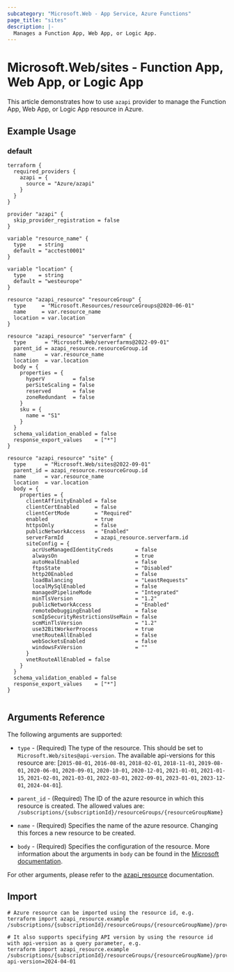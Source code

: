 ```yaml
---
subcategory: "Microsoft.Web - App Service, Azure Functions"
page_title: "sites"
description: |-
  Manages a Function App, Web App, or Logic App.
---
```


# Microsoft.Web/sites - Function App, Web App, or Logic App

This article demonstrates how to use `azapi` provider to manage the Function App, Web App, or Logic App resource in Azure.

## Example Usage

### default

```hcl
terraform {
  required_providers {
    azapi = {
      source = "Azure/azapi"
    }
  }
}

provider "azapi" {
  skip_provider_registration = false
}

variable "resource_name" {
  type    = string
  default = "acctest0001"
}

variable "location" {
  type    = string
  default = "westeurope"
}

resource "azapi_resource" "resourceGroup" {
  type     = "Microsoft.Resources/resourceGroups@2020-06-01"
  name     = var.resource_name
  location = var.location
}

resource "azapi_resource" "serverfarm" {
  type      = "Microsoft.Web/serverfarms@2022-09-01"
  parent_id = azapi_resource.resourceGroup.id
  name      = var.resource_name
  location  = var.location
  body = {
    properties = {
      hyperV         = false
      perSiteScaling = false
      reserved       = false
      zoneRedundant  = false
    }
    sku = {
      name = "S1"
    }
  }
  schema_validation_enabled = false
  response_export_values    = ["*"]
}

resource "azapi_resource" "site" {
  type      = "Microsoft.Web/sites@2022-09-01"
  parent_id = azapi_resource.resourceGroup.id
  name      = var.resource_name
  location  = var.location
  body = {
    properties = {
      clientAffinityEnabled = false
      clientCertEnabled     = false
      clientCertMode        = "Required"
      enabled               = true
      httpsOnly             = false
      publicNetworkAccess   = "Enabled"
      serverFarmId          = azapi_resource.serverfarm.id
      siteConfig = {
        acrUseManagedIdentityCreds       = false
        alwaysOn                         = true
        autoHealEnabled                  = false
        ftpsState                        = "Disabled"
        http20Enabled                    = false
        loadBalancing                    = "LeastRequests"
        localMySqlEnabled                = false
        managedPipelineMode              = "Integrated"
        minTlsVersion                    = "1.2"
        publicNetworkAccess              = "Enabled"
        remoteDebuggingEnabled           = false
        scmIpSecurityRestrictionsUseMain = false
        scmMinTlsVersion                 = "1.2"
        use32BitWorkerProcess            = true
        vnetRouteAllEnabled              = false
        webSocketsEnabled                = false
        windowsFxVersion                 = ""
      }
      vnetRouteAllEnabled = false
    }
  }
  schema_validation_enabled = false
  response_export_values    = ["*"]
}


```



## Arguments Reference

The following arguments are supported:

* `type` - (Required) The type of the resource. This should be set to `Microsoft.Web/sites@api-version`. The available api-versions for this resource are: [`2015-08-01`, `2016-08-01`, `2018-02-01`, `2018-11-01`, `2019-08-01`, `2020-06-01`, `2020-09-01`, `2020-10-01`, `2020-12-01`, `2021-01-01`, `2021-01-15`, `2021-02-01`, `2021-03-01`, `2022-03-01`, `2022-09-01`, `2023-01-01`, `2023-12-01`, `2024-04-01`].

* `parent_id` - (Required) The ID of the azure resource in which this resource is created. The allowed values are:  
  `/subscriptions/{subscriptionId}/resourceGroups/{resourceGroupName}`

* `name` - (Required) Specifies the name of the azure resource. Changing this forces a new resource to be created.

* `body` - (Required) Specifies the configuration of the resource. More information about the arguments in `body` can be found in the [Microsoft documentation](https://learn.microsoft.com/en-us/azure/templates/Microsoft.Web/sites?pivots=deployment-language-terraform).

For other arguments, please refer to the [azapi_resource](https://registry.terraform.io/providers/Azure/azapi/latest/docs/resources/resource) documentation.

## Import

 ```shell
 # Azure resource can be imported using the resource id, e.g.
 terraform import azapi_resource.example /subscriptions/{subscriptionId}/resourceGroups/{resourceGroupName}/providers/Microsoft.Web/sites/{resourceName}
 
 # It also supports specifying API version by using the resource id with api-version as a query parameter, e.g.
 terraform import azapi_resource.example /subscriptions/{subscriptionId}/resourceGroups/{resourceGroupName}/providers/Microsoft.Web/sites/{resourceName}?api-version=2024-04-01
 ```

